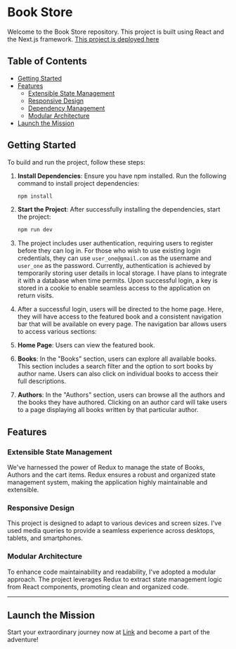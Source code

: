 # Book Store

Welcome to the Book Store repository. This project is built using React and the Next.js framework. [This project is deployed here](https://main--delicate-mermaid-0ea435.netlify.app/)

## Table of Contents

- [Getting Started](#getting-started)
- [Features](#features)
  - [Extensible State Management](#extensible-state-management)
  - [Responsive Design](#responsive-design)
  - [Dependency Management](#dependency-management)
  - [Modular Architecture](#modular-architecture)
- [Launch the Mission](#launch-the-mission)

## Getting Started

To build and run the project, follow these steps:

1. **Install Dependencies**: Ensure you have npm installed. Run the following command to install project dependencies:

   ```bash
   npm install
2. **Start the Project**: After successfully installing the dependencies, start the project:

   ```bash
   npm run dev
3. The project includes user authentication, requiring users to register before they can log in. For those who wish to use existing login credentials, they can use `user_one@gmail.com` as the username and `user_one` as the password. Currently, authentication is achieved by temporarily storing user details in local storage. I have plans to integrate it with a database when time permits. Upon successful login, a key is stored in a cookie to enable seamless access to the application on return visits.
4. After a successful login, users will be directed to the home page. Here, they will have access to the featured book and a consistent navigation bar that will be available on every page. The navigation bar allows users to access various sections:
1. **Home Page**: Users can view the featured book.
2. **Books**: In the "Books" section, users can explore all available books. This section includes a search filter and the option to sort books by author name. Users can also click on individual books to access their full descriptions.
3. **Authors**: In the "Authors" section, users can browse all the authors and the books they have authored. Clicking on an author card will take users to a page displaying all books written by that particular author.
## Features

### Extensible State Management
We've harnessed the power of Redux to manage the state of Books, Authors and the cart items. Redux ensures a robust and organized state management system, making the application highly maintainable and extensible.

### Responsive Design
This project is designed to adapt to various devices and screen sizes. I've used media queries to provide a seamless experience across desktops, tablets, and smartphones.

### Modular Architecture
To enhance code maintainability and readability, I've adopted a modular approach. The project leverages Redux to extract state management logic from React components, promoting clean and organized code.

-------

## Launch the Mission

Start your extraordinary journey now at [Link](https://main--delicate-mermaid-0ea435.netlify.app/) and become a part of the adventure!
